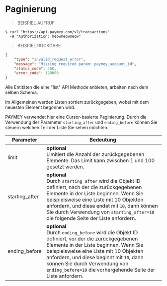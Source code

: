 # Paginierung

> BEISPIEL AUFRUF

```shell
$ curl "https://api.paymey.com/v2/transactions"
  -H "Authorization: meowmeowmeow"
```

> BEISPIEL RÜCKGABE

```json
{
    "type": "invalid_request_error",
    "message": "Missing required param: paymey_account_id",
    "status_code": 400,
    "error_code": 120000
} 
```

Alle Entitäten die eine "list" API Methode anbieten, arbeiten nach dem selben Schema.

Im Allgemeinen werden Listen sortiert zurückgegeben, wobei mit dem neuesten Element begonnen wird.

PAYMEY verwendet hier eine Cursor-basierte Paginierung. Durch die Verwendung der Parameter `starting_after` und `ending_before` können Sie steuern welchen Teil der Liste Sie sehen möchten.

Parameter | Bedeutung
--------- | -------
limit | **optional**<br>Limitiert die Anzahl der zurückgegebenen Elemente. Das Limit kann zwischen 1 und 100 gesetzt werden.
starting_after | **optional**<br>Durch `starting_after` wird die Objekt ID definiert, nach der die zurückgegebenen Elemente in der Liste beginnen. Wenn Sie beispielsweise eine Liste mit 10 Objekten anfordern, und diese endet mit `10`, dann können Sie durch Verwendung von `starting_after=10` die folgende Seite der Liste anfordern.
ending_before | **optional**<br>Durch `ending_before` wird die Objekt ID definiert, vor der die zurückgegebenen Elemente in der Liste beginnen. Wenn Sie beispielsweise eine Liste mit 10 Objekten anfordern, und diese beginnt mit `10`, dann können Sie durch Verwendung von `ending_before=10` die vorhergehende Seite der Liste anfordern.
